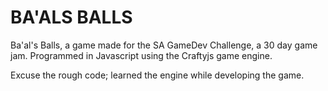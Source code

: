 BA'ALS BALLS
=================
Ba'al's Balls, a game made for the SA GameDev Challenge, a 30 day game jam.
Programmed in Javascript using the Craftyjs game engine.

Excuse the rough code; learned the engine while developing the game.
